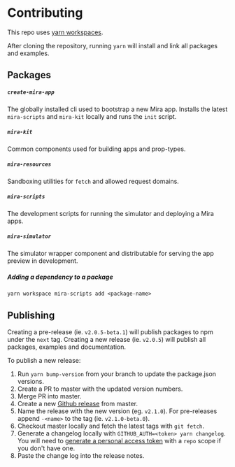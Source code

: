 # Contributing

This repo uses [yarn workspaces](https://yarnpkg.com/lang/en/docs/workspaces/).

After cloning the repository, running `yarn` will install and link all packages and examples.

## Packages

##### `create-mira-app`

The globally installed cli used to bootstrap a new Mira app. Installs the latest `mira-scripts` and `mira-kit` locally and runs the `init` script.

##### `mira-kit`

Common components used for building apps and prop-types.

##### `mira-resources`

Sandboxing utilities for `fetch` and allowed request domains.

##### `mira-scripts`

The development scripts for running the simulator and deploying a Mira apps.

##### `mira-simulator`

The simulator wrapper component and distributable for serving the app preview in development.

##### Adding a dependency to a package

`yarn workspace mira-scripts add <package-name>`

## Publishing

Creating a pre-release (ie. `v2.0.5-beta.1`) will publish packages to npm under the `next` tag. Creating a new release (ie. `v2.0.5`) will publish all packages, examples and documentation.

To publish a new release:

1.  Run `yarn bump-version` from your branch to update the package.json versions.
2.  Create a PR to master with the updated version numbers.
3.  Merge PR into master.
4.  Create a new [Github release](https://github.com/mirainc/mira-kit/releases) from master.
5.  Name the release with the new version (eg. `v2.1.0`). For pre-releases append `-<name>` to the tag (ie. `v2.1.0-beta.0`).
6.  Checkout master locally and fetch the latest tags with `git fetch`.
7.  Generate a changelog locally with `GITHUB_AUTH=<token> yarn changelog`. You will need to [generate a personal access token](https://github.com/settings/tokens) with a `repo` scope if you don't have one.
8.  Paste the change log into the release notes.
